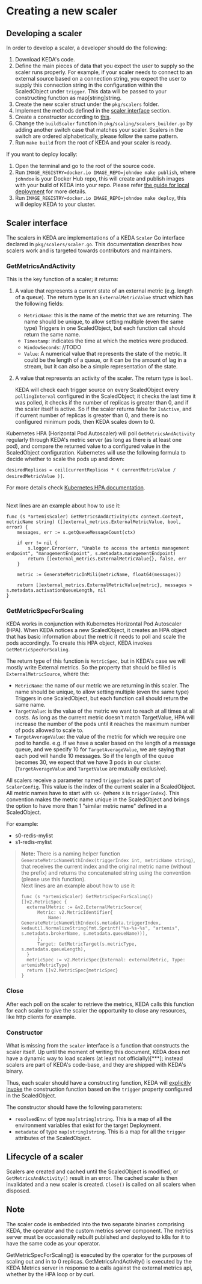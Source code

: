 # Creating a new scaler

## Developing a scaler

In order to develop a scaler, a developer should do the following:
1. Download KEDA's code.
2. Define the main pieces of data that you expect the user to supply so the scaler runs properly. For example, if your scaler needs to connect to an external source based on a connection string, you expect the user to supply this connection string in the configuration within the ScaledObject under `trigger`. This data will be passed to your constructing function as map[string]string.
3. Create the new scaler struct under the `pkg/scalers` folder.
4. Implement the methods defined in the [scaler interface](#scaler-interface) section.
5. Create a constructor according to [this](#constructor).
6. Change the `buildScaler` function in `pkg/scaling/scalers_builder.go` by adding another switch case that matches your scaler. Scalers in the switch are ordered alphabetically, please follow the same pattern.
7. Run `make build` from the root of KEDA and your scaler is ready.

If you want to deploy locally:
1. Open the terminal and go to the root of the source code.
2. Run `IMAGE_REGISTRY=docker.io IMAGE_REPO=johndoe make publish`, where `johndoe` is your Docker Hub repo, this will create and publish images with your build of KEDA into your repo. Please refer [the guide for local deployment](https://github.com/kedacore/keda/blob/main/BUILD.md#custom-keda-locally-outside-cluster) for more details.
3. Run `IMAGE_REGISTRY=docker.io IMAGE_REPO=johndoe make deploy`, this will deploy KEDA to your cluster.

## Scaler interface

The scalers in KEDA are implementations of a KEDA `Scaler` Go interface declared in `pkg/scalers/scaler.go`. This documentation describes how scalers work and is targeted towards contributors and maintainers.

### GetMetricsAndActivity

This is the key function of a scaler; it returns:

1. A value that represents a current state of an external metric (e.g. length of a queue). The return type is an `ExternalMetricValue` struct which has the following fields:
    - `MetricName`: this is the name of the metric that we are returning. The name should be unique, to allow setting multiple (even the same type) Triggers in one ScaledObject, but each function call should return the same name.
    - `Timestamp`: indicates the time at which the metrics were produced.
    - `WindowSeconds`: //TODO
    - `Value`: A numerical value that represents the state of the metric. It could be the length of a queue, or it can be the amount of lag in a stream, but it can also be a simple representation of the state.
2. A value that represents an activity of the scaler. The return type is `bool`.

   KEDA will check each trigger source on every ScaledObject every `pollingInterval` configured in the ScaledObject; it checks the last time it was polled, it checks if the number of replicas is greater than 0, and if the scaler itself is active. So if the scaler returns false for `IsActive`, and if current number of replicas is greater than 0, and there is no configured minimum pods, then KEDA scales down to 0.

Kubernetes HPA (Horizontal Pod Autoscaler) will poll `GetMetricsAndActivity` regularly through KEDA's metric server (as long as there is at least one pod), and compare the returned value to a configured value in the ScaledObject configuration. Kubernetes will use the following formula to decide whether to scale the pods up and down:

`desiredReplicas = ceil[currentReplicas * ( currentMetricValue / desiredMetricValue )]`.

For more details check [Kubernetes HPA documentation](https://kubernetes.io/docs/tasks/run-application/horizontal-pod-autoscale/).

<br>Next lines are an example about how to use it:
```golang
func (s *artemisScaler) GetMetricsAndActivity(ctx context.Context, metricName string) ([]external_metrics.ExternalMetricValue, bool, error) {
	messages, err := s.getQueueMessageCount(ctx)

	if err != nil {
		s.logger.Error(err, "Unable to access the artemis management endpoint", "managementEndpoint", s.metadata.managementEndpoint)
		return []external_metrics.ExternalMetricValue{}, false, err
	}

	metric := GenerateMetricInMili(metricName, float64(messages))

	return []external_metrics.ExternalMetricValue{metric}, messages > s.metadata.activationQueueLength, nil
}
```


### GetMetricSpecForScaling

KEDA works in conjunction with Kubernetes Horizontal Pod Autoscaler (HPA). When KEDA notices a new ScaledObject, it creates an HPA object that has basic information about the metric it needs to poll and scale the pods accordingly. To create this HPA object, KEDA invokes `GetMetricSpecForScaling`.

The return type of this function is `MetricSpec`, but in KEDA's case we will mostly write External metrics. So the property that should be filled is `ExternalMetricSource`, where the:
- `MetricName`: the name of our metric we are returning in this scaler. The name should be unique, to allow setting multiple (even the same type) Triggers in one ScaledObject, but each function call should return the same name.
- `TargetValue`: is the value of the metric we want to reach at all times at all costs. As long as the current metric doesn't match TargetValue, HPA will increase the number of the pods until it reaches the maximum number of pods allowed to scale to.
- `TargetAverageValue`: the value of the metric for which we require one pod to handle. e.g. if we have a scaler based on the length of a message queue, and we specify 10 for `TargetAverageValue`, we are saying that each pod will handle 10 messages. So if the length of the queue becomes 30, we expect that we have 3 pods in our cluster. (`TargetAverageValue` and `TargetValue` are mutually exclusive).

All scalers receive a parameter named `triggerIndex` as part of `ScalerConfig`. This value is the index of the current scaler in a ScaledObject. All metric names have to start with `sX-` (where `X` is `triggerIndex`). This convention makes the metric name unique in the ScaledObject and brings the option to have more than 1 "similar metric name" defined in a ScaledObject.

For example:
- s0-redis-mylist
- s1-redis-mylist

>**Note:** There is a naming helper function `GenerateMetricNameWithIndex(triggerIndex int, metricName string)`, that receives the current index and the original metric name (without the prefix) and returns the concatenated string using the convention (please use this function).<br>Next lines are an example about how to use it:
>```golang
>func (s *artemisScaler) GetMetricSpecForScaling() []v2.MetricSpec {
>	externalMetric := &v2.ExternalMetricSource{
>		Metric: v2.MetricIdentifier{
>			Name: GenerateMetricNameWithIndex(s.metadata.triggerIndex, kedautil.NormalizeString(fmt.Sprintf("%s-%s-%s", "artemis", s.metadata.brokerName, s.metadata.queueName))),
>		},
>		Target: GetMetricTarget(s.metricType, s.metadata.queueLength),
>	}
>	metricSpec := v2.MetricSpec{External: externalMetric, Type: artemisMetricType}
>	return []v2.MetricSpec{metricSpec}
>}
>```


### Close

After each poll on the scaler to retrieve the metrics, KEDA calls this function for each scaler to give the scaler the opportunity to close any resources, like http clients for example.

### Constructor

What is missing from the `scaler` interface is a function that constructs the scaler itself. Up until the moment of writing this document, KEDA does not have a dynamic way to load scalers (at least not officially)[***]; instead scalers are part of KEDA's code-base, and they are shipped with KEDA's binary.

Thus, each scaler should have a constructing function, KEDA will [explicitly invoke](https://github.com/kedacore/keda/blob/4d0cf5ef09ef348cf3a158634910f00741ae5258/pkg/handler/scale_handler.go#L565) the construction function based on the `trigger` property configured in the ScaledObject.

The constructor should have the following parameters:

- `resolvedEnv`: of type `map[string]string`. This is a map of all the environment variables that exist for the target Deployment.
- `metadata`: of type `map[string]string`. This is a map for all the `trigger` attributes of the ScaledObject.


## Lifecycle of a scaler

Scalers are created and cached until the ScaledObject is modified, or `GetMetricsAndActivity()` result in an error. The cached scaler is then invalidated and a new scaler is created. `Close()` is called on all scalers when disposed.

## Note
The scaler code is embedded into the two separate binaries comprising KEDA, the operator and the custom metrics server component. The metrics server must be occasionally rebuilt published and deployed to k8s for it to have the same code as your operator.

GetMetricSpecForScaling() is executed by the operator for the purposes of scaling out and in to 0 replicas.
GetMetricsAndActivity() is executed by the KEDA Metrics server in response to a calls against the external metrics api, whether by the HPA loop or by curl.
